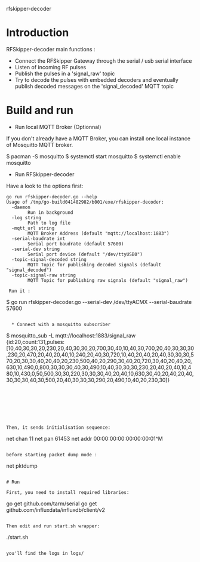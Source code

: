 rfskipper-decoder 

# Introduction

RFSkipper-decoder main functions :  

- Connect the RFSkipper Gateway through the serial / usb serial interface
- Listen of incoming RF pulses  
- Publish the pulses in a 'signal_raw' topic
- Try to decode the pulses with embedded decoders and eventually publish decoded messages 
on the 'signal_decoded' MQTT topic


# Build and run 

  * Run local MQTT Broker (Optionnal)

If you don't already have a MQTT Broker, you can install one local
instance of Mosquitto MQTT broker. 

$ pacman -S mosquitto 
$ systemctl start mosquitto
$ systemctl enable mosquitto

  * Run RFSkipper-decoder 

Have a look to the options first: 

```
go run rfskipper-decoder.go --help
Usage of /tmp/go-build041482982/b001/exe/rfskipper-decoder:
  -daemon
    	Run in background
  -log string
    	Path to log file
  -mqtt_url string
    	MQTT Broker Address (default "mqtt://localhost:1883")
  -serial-baudrate int
    	Serial port baudrate (default 57600)
  -serial-dev string
    	Serial port device (default "/dev/ttyUSB0")
  -topic-signal-decoded string
    	MQTT Topic for publishing decoded signals (default "signal_decoded")
  -topic-signal-raw string
    	MQTT Topic for publishing raw signals (default "signal_raw")

 Run it : 

```
$ go run rfskipper-decoder.go --serial-dev /dev/ttyACMX --serial-baudrate 57600
```

  * Connect with a mosquitto subscriber

```
$ mosquitto_sub  -L mqtt://localhost:1883/signal_raw 
{id:20,count:131,pulses:[10,40,30,30,20,230,20,40,30,30,20,700,30,40,10,40,30,700,20,40,30,30,30,230,20,470,20,40,20,40,10,240,20,40,30,720,10,40,20,40,20,40,30,30,30,570,20,30,30,40,20,40,20,230,500,40,20,290,30,40,20,720,30,40,20,40,20,630,10,490,0,800,30,30,30,40,30,490,10,40,30,30,30,230,20,40,20,40,10,480,10,430,0,50,500,30,30,220,30,30,30,40,20,40,10,630,30,40,20,40,20,40,30,30,30,40,30,500,20,40,30,30,30,290,20,490,10,40,20,230,30]}
```







Then, it sends initialisation sequence: 

``` 
net chan 11
net pan 61453
net addr 00:00:00:00:00:00:00:01^M
```

before starting packet dump mode : 

```
net pktdump
```

# Run

First, you need to install required libraries: 

```
go get github.com/tarm/serial
go get github.com/influxdata/influxdb/client/v2
```

Then edit and run start.sh wrapper: 

```
./start.sh
```

you'll find the logs in logs/



